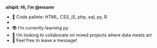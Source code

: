 **:shipit: Hi, I’m @mssmr**
- :art: Code pallete: HTML, CSS, jS, php, sql, py, R
-  
- :books: I’m currently learning py
- :space_invader: I’m looking to collaborate on mixed projects where data meets art
- :postal_horn: Feel free to leave a message!

<!---
mssmr/mssmr is a ✨ special ✨ repository because its `README.md` (this file) appears on your GitHub profile.
You can click the Preview link to take a look at your changes.
--->

